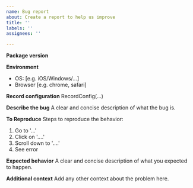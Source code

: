 ```yaml
---
name: Bug report
about: Create a report to help us improve
title: ''
labels: ''
assignees: ''

---
```


**Package version**


**Environment**
 - OS: [e.g. iOS/Windows/...]
 - Browser [e.g. chrome, safari]

**Record configuration**
RecordConfig(...)

**Describe the bug**
A clear and concise description of what the bug is.

**To Reproduce**
Steps to reproduce the behavior:
1. Go to '...'
2. Click on '....'
3. Scroll down to '....'
4. See error

**Expected behavior**
A clear and concise description of what you expected to happen.

**Additional context**
Add any other context about the problem here.
